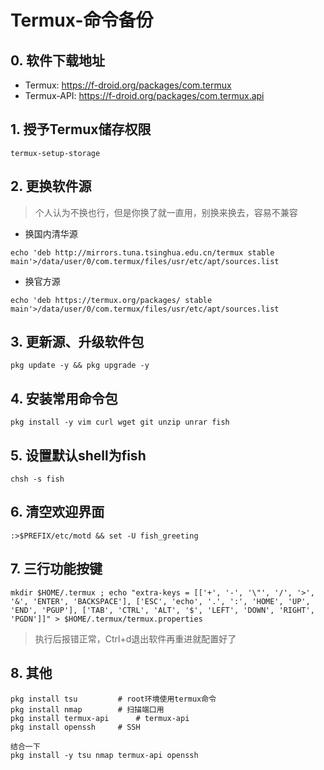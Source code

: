 # Termux-命令备份

## 0. 软件下载地址

- Termux: https://f-droid.org/packages/com.termux
- Termux-API: https://f-droid.org/packages/com.termux.api

## 1. 授予Termux储存权限      

 `termux-setup-storage`

## 2. 更换软件源

> 个人认为不换也行，但是你换了就一直用，别换来换去，容易不兼容

- 换国内清华源

```shell
echo 'deb http://mirrors.tuna.tsinghua.edu.cn/termux stable main'>/data/user/0/com.termux/files/usr/etc/apt/sources.list
```

- 换官方源

```shell 
echo 'deb https://termux.org/packages/ stable main'>/data/user/0/com.termux/files/usr/etc/apt/sources.list
```

## 3. 更新源、升级软件包

`pkg update -y && pkg upgrade -y`

## 4. 安装常用命令包

`pkg install -y vim curl wget git unzip unrar fish`

## 5. 设置默认shell为fish

`chsh -s fish`

## 6. 清空欢迎界面

`:>$PREFIX/etc/motd && set -U fish_greeting`

## 7. 三行功能按键

```shell
mkdir $HOME/.termux ; echo "extra-keys = [['+', '-', '\"', '/', '>', '&', 'ENTER', 'BACKSPACE'], ['ESC', 'echo', '.', ':', 'HOME', 'UP', 'END', 'PGUP'], ['TAB', 'CTRL', 'ALT', '$', 'LEFT', 'DOWN', 'RIGHT', 'PGDN']]" > $HOME/.termux/termux.properties
```

> 执行后报错正常，Ctrl+d退出软件再重进就配置好了

## 8. 其他

```shell
pkg install tsu			# root环境使用termux命令
pkg install nmap		# 扫描端口用
pkg install termux-api 		# termux-api
pkg install openssh		# SSH	

结合一下
pkg install -y tsu nmap termux-api openssh
```



